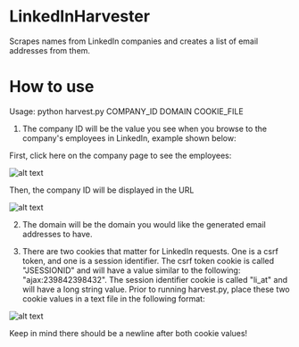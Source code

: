 # LinkedInHarvester
Scrapes names from LinkedIn companies and creates a list of email addresses from them.


# How to use
Usage: python harvest.py COMPANY_ID DOMAIN COOKIE_FILE
  
 1. The company ID will be the value you see when you browse to the company's employees in LinkedIn, example shown below:
 
 First, click here on the company page to see the employees:
 
 ![alt text](https://raw.githubusercontent.com/morganc3/LinkedInHarvester/master/employees_link.png) 
 
 Then, the company ID will be displayed in the URL
 
 ![alt text](https://raw.githubusercontent.com/morganc3/LinkedInHarvester/master/company_id.png)
 
 
 2. The domain will be the domain you would like the generated email addresses to have.
 
 3. There are two cookies that matter for LinkedIn requests. One is a csrf token, and one is a session identifier. 
  The csrf token cookie is called "JSESSIONID" and will have a value similar to the following: "ajax:239842398432".
  The session identifier cookie is called "li_at" and will have a long string value. 
  Prior to running harvest.py, place these two cookie values in a text file in the following format:
  
  ![alt text](https://raw.githubusercontent.com/morganc3/LinkedInHarvester/master/cookie_example.png)
    
  Keep in mind there should be a newline after both cookie values!
      
  
